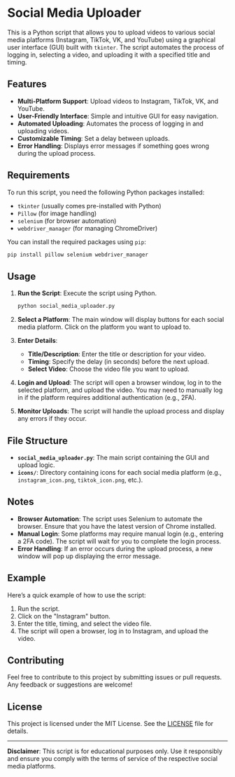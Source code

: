 # Social Media Uploader

This is a Python script that allows you to upload videos to various social media platforms (Instagram, TikTok, VK, and YouTube) using a graphical user interface (GUI) built with `tkinter`. The script automates the process of logging in, selecting a video, and uploading it with a specified title and timing.

## Features

- **Multi-Platform Support**: Upload videos to Instagram, TikTok, VK, and YouTube.
- **User-Friendly Interface**: Simple and intuitive GUI for easy navigation.
- **Automated Uploading**: Automates the process of logging in and uploading videos.
- **Customizable Timing**: Set a delay between uploads.
- **Error Handling**: Displays error messages if something goes wrong during the upload process.

## Requirements

To run this script, you need the following Python packages installed:

- `tkinter` (usually comes pre-installed with Python)
- `Pillow` (for image handling)
- `selenium` (for browser automation)
- `webdriver_manager` (for managing ChromeDriver)

You can install the required packages using `pip`:

```bash
pip install pillow selenium webdriver_manager
```

## Usage

1. **Run the Script**: Execute the script using Python.

   ```bash
   python social_media_uploader.py
   ```

2. **Select a Platform**: The main window will display buttons for each social media platform. Click on the platform you want to upload to.

3. **Enter Details**: 
   - **Title/Description**: Enter the title or description for your video.
   - **Timing**: Specify the delay (in seconds) before the next upload.
   - **Select Video**: Choose the video file you want to upload.

4. **Login and Upload**: The script will open a browser window, log in to the selected platform, and upload the video. You may need to manually log in if the platform requires additional authentication (e.g., 2FA).

5. **Monitor Uploads**: The script will handle the upload process and display any errors if they occur.

## File Structure

- **`social_media_uploader.py`**: The main script containing the GUI and upload logic.
- **`icons/`**: Directory containing icons for each social media platform (e.g., `instagram_icon.png`, `tiktok_icon.png`, etc.).

## Notes

- **Browser Automation**: The script uses Selenium to automate the browser. Ensure that you have the latest version of Chrome installed.
- **Manual Login**: Some platforms may require manual login (e.g., entering a 2FA code). The script will wait for you to complete the login process.
- **Error Handling**: If an error occurs during the upload process, a new window will pop up displaying the error message.

## Example

Here’s a quick example of how to use the script:

1. Run the script.
2. Click on the "Instagram" button.
3. Enter the title, timing, and select the video file.
4. The script will open a browser, log in to Instagram, and upload the video.

## Contributing

Feel free to contribute to this project by submitting issues or pull requests. Any feedback or suggestions are welcome!

## License

This project is licensed under the MIT License. See the [LICENSE](LICENSE) file for details.

---

**Disclaimer**: This script is for educational purposes only. Use it responsibly and ensure you comply with the terms of service of the respective social media platforms.
